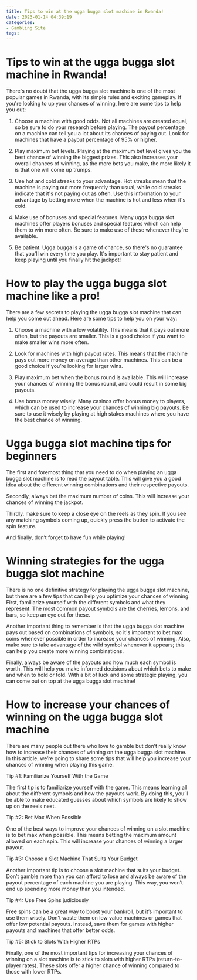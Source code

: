 ```yaml
---
title: Tips to win at the ugga bugga slot machine in Rwanda!
date: 2023-01-14 04:39:19
categories:
- Gambling Site
tags:
---
```



#  Tips to win at the ugga bugga slot machine in Rwanda!

There's no doubt that the ugga bugga slot machine is one of the most popular games in Rwanda, with its simple rules and exciting gameplay. If you're looking to up your chances of winning, here are some tips to help you out:

1) Choose a machine with good odds. Not all machines are created equal, so be sure to do your research before playing. The payout percentage on a machine can tell you a lot about its chances of paying out. Look for machines that have a payout percentage of 95% or higher.

2) Play maximum bet levels. Playing at the maximum bet level gives you the best chance of winning the biggest prizes. This also increases your overall chances of winning, as the more bets you make, the more likely it is that one will come up trumps.

3) Use hot and cold streaks to your advantage. Hot streaks mean that the machine is paying out more frequently than usual, while cold streaks indicate that it's not paying out as often. Use this information to your advantage by betting more when the machine is hot and less when it's cold.

4) Make use of bonuses and special features. Many ugga bugga slot machines offer players bonuses and special features which can help them to win more often. Be sure to make use of these whenever they're available.

5) Be patient. Ugga bugga is a game of chance, so there's no guarantee that you'll win every time you play. It's important to stay patient and keep playing until you finally hit the jackpot!

#  How to play the ugga bugga slot machine like a pro!

There are a few secrets to playing the ugga bugga slot machine that can help you come out ahead. Here are some tips to help you on your way:

1. Choose a machine with a low volatility. This means that it pays out more often, but the payouts are smaller. This is a good choice if you want to make smaller wins more often.

2. Look for machines with high payout rates. This means that the machine pays out more money on average than other machines. This can be a good choice if you’re looking for larger wins.

3. Play maximum bet when the bonus round is available. This will increase your chances of winning the bonus round, and could result in some big payouts.

4. Use bonus money wisely. Many casinos offer bonus money to players, which can be used to increase your chances of winning big payouts. Be sure to use it wisely by playing at high stakes machines where you have the best chance of winning.

#  Ugga bugga slot machine tips for beginners

The first and foremost thing that you need to do when playing an ugga bugga slot machine is to read the payout table. This will give you a good idea about the different winning combinations and their respective payouts.

Secondly, always bet the maximum number of coins. This will increase your chances of winning the jackpot.

Thirdly, make sure to keep a close eye on the reels as they spin. If you see any matching symbols coming up, quickly press the button to activate the spin feature.

And finally, don’t forget to have fun while playing!

#  Winning strategies for the ugga bugga slot machine

There is no one definitive strategy for playing the ugga bugga slot machine, but there are a few tips that can help you optimize your chances of winning. First, familiarize yourself with the different symbols and what they represent. The most common payout symbols are the cherries, lemons, and bars, so keep an eye out for these.

Another important thing to remember is that the ugga bugga slot machine pays out based on combinations of symbols, so it's important to bet max coins whenever possible in order to increase your chances of winning. Also, make sure to take advantage of the wild symbol whenever it appears; this can help you create more winning combinations.

Finally, always be aware of the payouts and how much each symbol is worth. This will help you make informed decisions about which bets to make and when to hold or fold. With a bit of luck and some strategic playing, you can come out on top at the ugga bugga slot machine!

#  How to increase your chances of winning on the ugga bugga slot machine

There are many people out there who love to gamble but don’t really know how to increase their chances of winning on the ugga bugga slot machine. In this article, we’re going to share some tips that will help you increase your chances of winning when playing this game.

Tip #1: Familiarize Yourself With the Game

The first tip is to familiarize yourself with the game. This means learning all about the different symbols and how the payouts work. By doing this, you’ll be able to make educated guesses about which symbols are likely to show up on the reels next.

Tip #2: Bet Max When Possible

One of the best ways to improve your chances of winning on a slot machine is to bet max when possible. This means betting the maximum amount allowed on each spin. This will increase your chances of winning a larger payout.

Tip #3: Choose a Slot Machine That Suits Your Budget

Another important tip is to choose a slot machine that suits your budget. Don’t gamble more than you can afford to lose and always be aware of the payout percentage of each machine you are playing. This way, you won’t end up spending more money than you intended.

Tip #4: Use Free Spins judiciously

Free spins can be a great way to boost your bankroll, but it’s important to use them wisely. Don’t waste them on low value machines or games that offer low potential payouts. Instead, save them for games with higher payouts and machines that offer better odds.

Tip #5: Stick to Slots With Higher RTPs

Finally, one of the most important tips for increasing your chances of winning on a slot machine is to stick to slots with higher RTPs (return-to-player rates). These slots offer a higher chance of winning compared to those with lower RTPs.